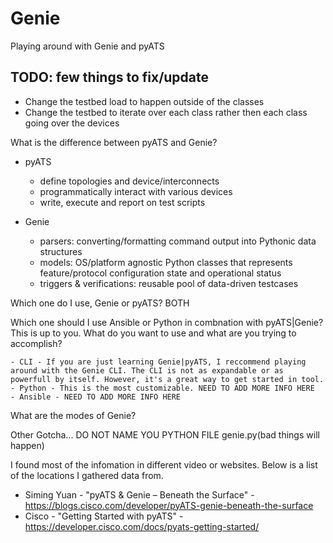 # Genie
Playing around with Genie and pyATS

## TODO: few things to fix/update
  - Change the testbed load to happen outside of the classes
  - Change the testbed to iterate over each class rather then each class going over the devices

What is the difference between pyATS and Genie? 
- pyATS
    - define topologies and device/interconnects
    - programmatically interact with various devices
    - write, execute and report on test scripts

- Genie
    - parsers: converting/formatting command output into Pythonic data structures
    - models: OS/platform agnostic Python classes that represents feature/protocol configuration state and operational status
    - triggers & verifications: reusable pool of data-driven testcases

Which one do I use, Genie or pyATS?
BOTH

Which one should I use Ansible or Python in combnation with pyATS|Genie?
This is up to you. What do you want to use and what are you trying to accomplish?

    - CLI - If you are just learning Genie|pyATS, I reccommend playing around with the Genie CLI. The CLI is not as expandable or as powerfull by itself. However, it's a great way to get started in tool.
    - Python - This is the most customizable. NEED TO ADD MORE INFO HERE
    - Ansible - NEED TO ADD MORE INFO HERE

What are the modes of Genie?


Other Gotcha...
DO NOT NAME YOU PYTHON FILE genie.py(bad things will happen)


I found most of the infomation in different video or websites. Below is a list of the locations I gathered data from.
- Siming Yuan - "pyATS & Genie – Beneath the Surface" - https://blogs.cisco.com/developer/pyATS-genie-beneath-the-surface
- Cisco - "Getting Started with pyATS" - https://developer.cisco.com/docs/pyats-getting-started/